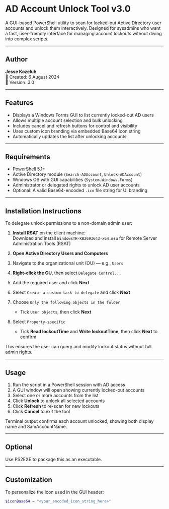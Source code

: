 # AD Account Unlock Tool v3.0

A GUI-based PowerShell utility to scan for locked-out Active Directory user accounts and unlock them interactively. Designed for sysadmins who want a fast, user-friendly interface for managing account lockouts without diving into complex scripts.

---

## Author

**Jesse Kozeluh**  
📅 Created: 6 August 2024  
🔧 Version: 3.0

---

## Features

- Displays a Windows Forms GUI to list currently locked-out AD users
- Allows multiple account selection and bulk unlocking
- Includes cancel and refresh buttons for control and visibility
- Uses custom icon branding via embedded Base64 icon string
- Automatically updates the list after unlocking accounts

---

## Requirements

- PowerShell 5.1+
- Active Directory module (`Search-ADAccount`, `Unlock-ADAccount`)
- Windows OS with GUI capabilities (`System.Windows.Forms`)
- Administrator or delegated rights to unlock AD user accounts
- Optional: A valid Base64-encoded `.ico` file string for UI branding

---

## Installation Instructions

To delegate unlock permissions to a non-domain admin user:

1. **Install RSAT** on the client machine:  
   Download and install `WindowsTH-KB2693643-x64.msu` for Remote Server Administration Tools (RSAT)

2. **Open Active Directory Users and Computers**

3. Navigate to the organizational unit (OU) — e.g., `Users`

4. **Right-click the OU**, then select `Delegate Control...`

5. Add the required user and click **Next**

6. Select `Create a custom task to delegate` and click **Next**

7. Choose `Only the following objects in the folder`  
   - Tick `User objects`, then click **Next**

8. Select `Property-specific`  
   - Tick **Read lockoutTime** and **Write lockoutTime**, then click **Next** to confirm

This ensures the user can query and modify lockout status without full admin rights.

---

## Usage

1. Run the script in a PowerShell session with AD access
2. A GUI window will open showing currently locked-out accounts
3. Select one or more accounts from the list
4. Click **Unlock** to unlock all selected accounts
5. Click **Refresh** to re-scan for new lockouts
6. Click **Cancel** to exit the tool

Terminal output confirms each account unlocked, showing both display name and SamAccountName.

---

## Optional
Use PS2EXE to package this as an executable.

---

## Customization

To personalize the icon used in the GUI header:

```powershell
$iconBase64 = "<your_encoded_icon_string_here>"
